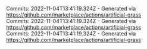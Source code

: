 Commits: 2022-11-04T13:41:19.324Z - Generated via https://github.com/marketplace/actions/artificial-grass
<br>
Commits: 2022-11-04T13:41:19.324Z - Generated via https://github.com/marketplace/actions/artificial-grass
<br>
Commits: 2022-11-04T13:41:19.324Z - Generated via https://github.com/marketplace/actions/artificial-grass
<br>
